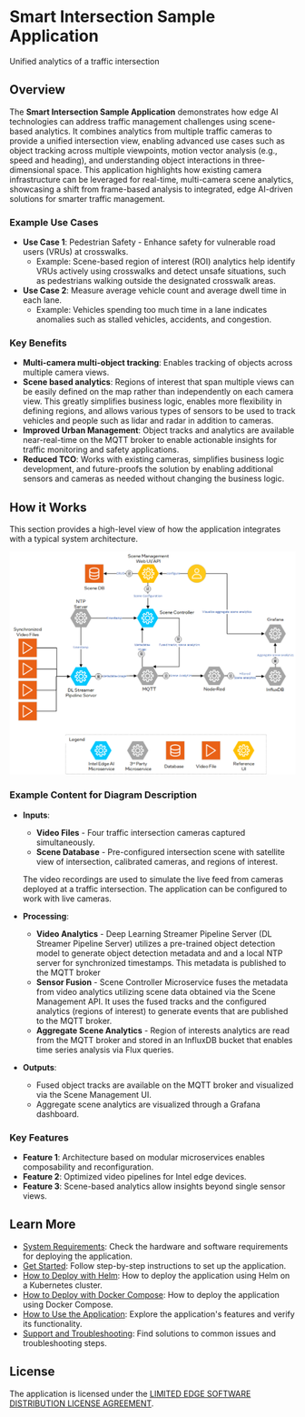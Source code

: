 # Smart Intersection Sample Application
Unified analytics of a traffic intersection

## Overview
<!--REQUIRED-->
The **Smart Intersection Sample Application** demonstrates how edge AI technologies can address traffic management challenges using scene-based analytics. It combines analytics from multiple traffic cameras to provide a unified intersection view, enabling advanced use cases such as object tracking across multiple viewpoints, motion vector analysis (e.g., speed and heading), and understanding object interactions in three-dimensional space. This application highlights how existing camera infrastructure can be leveraged for real-time, multi-camera scene analytics, showcasing a shift from frame-based analysis to integrated, edge AI-driven solutions for smarter traffic management.

### Example Use Cases
- **Use Case 1**: Pedestrian Safety - Enhance safety for vulnerable road users (VRUs) at crosswalks.
  - Example: Scene-based region of interest (ROI) analytics help identify VRUs actively using crosswalks and detect unsafe situations, such as pedestrians walking outside the designated crosswalk areas.
- **Use Case 2**: Measure average vehicle count and average dwell time in each lane.
  - Example: Vehicles spending too much time in a lane indicates anomalies such as stalled vehicles, accidents, and congestion.

### Key Benefits
- **Multi-camera multi-object tracking**: Enables tracking of objects across multiple camera views.
- **Scene based analytics**: Regions of interest that span multiple views can be easily defined on the map rather than independently on each camera view. This greatly simplifies business logic, enables more flexibility in defining regions, and allows various types of sensors to be used to track vehicles and people such as lidar and radar in addition to cameras.
- **Improved Urban Management**: Object tracks and analytics are available near-real-time on the MQTT broker to enable actionable insights for traffic monitoring and safety applications.
- **Reduced TCO**: Works with existing cameras, simplifies business logic development, and future-proofs the solution by enabling additional sensors and cameras as needed without changing the business logic.

## How it Works
This section provides a high-level view of how the application integrates with a typical system architecture.

![High-Level System Diagram](./docs/user-guide/_images/architecture.png)

### Example Content for Diagram Description
- **Inputs**:
  - **Video Files** - Four traffic intersection cameras captured simultaneously.
  - **Scene Database** - Pre-configured intersection scene with satellite view of intersection, calibrated cameras, and regions of interest.

  The video recordings are used to simulate the live feed from cameras deployed at a traffic intersection. The application can be configured to work with live cameras.
- **Processing**:
  - **Video Analytics** - Deep Learning Streamer Pipeline Server (DL Streamer Pipeline Server) utilizes a pre-trained object detection model to generate object detection metadata and and a local NTP server for synchronized timestamps. This metadata is published to the MQTT broker
  - **Sensor Fusion** - Scene Controller Microservice fuses the metadata from video analytics utilizing scene data obtained via the Scene Management API. It uses the fused tracks and the configured analytics (regions of interest) to generate events that are published to the MQTT broker.
  - **Aggregate Scene Analytics** - Region of interests analytics are read from the MQTT broker and stored in an InfluxDB bucket that enables time series analysis via Flux queries.
- **Outputs**:
  - Fused object tracks are available on the MQTT broker and visualized via the Scene Management UI.
  - Aggregate scene analytics are visualized through a Grafana dashboard.

### Key Features
- **Feature 1**: Architecture based on modular microservices enables composability and reconfiguration.
- **Feature 2**: Optimized video pipelines for Intel edge devices.
- **Feature 3**: Scene-based analytics allow insights beyond single sensor views.

## Learn More

- [System Requirements](./docs/user-guide/system-requirements.md): Check the hardware and software requirements for deploying the application.
- [Get Started](./docs/user-guide/get-started.md): Follow step-by-step instructions to set up the application.
- [How to Deploy with Helm](./docs/user-guide/how-to-deploy-helm.md): How to deploy the application using Helm on a Kubernetes cluster.
- [How to Deploy with Docker Compose](./docs/user-guide/how-to-deploy-docker.md): How to deploy the application using Docker Compose.
- [How to Use the Application](./docs/user-guide/how-to-use-application.md): Explore the application's features and verify its functionality.
- [Support and Troubleshooting](./docs/user-guide/support.md): Find solutions to common issues and troubleshooting steps.

## License

The application is licensed under the [LIMITED EDGE SOFTWARE DISTRIBUTION LICENSE AGREEMENT](LICENSE.pdf).
